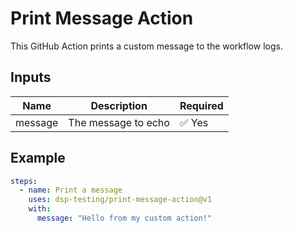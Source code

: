 # Print Message Action

This GitHub Action prints a custom message to the workflow logs.

## Inputs

| Name    | Description         | Required |
|---------|---------------------|----------|
| message | The message to echo | ✅ Yes   |

## Example

```yaml
steps:
  - name: Print a message
    uses: dsp-testing/print-message-action@v1
    with:
      message: "Hello from my custom action!"
```

